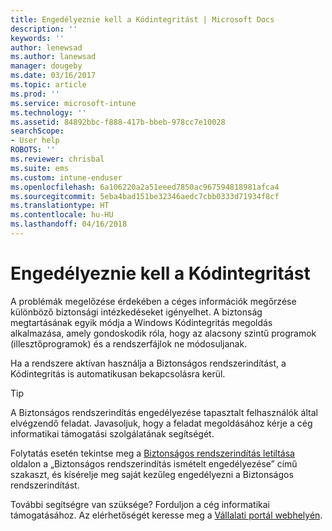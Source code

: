 ```yaml
---
title: Engedélyeznie kell a Kódintegritást | Microsoft Docs
description: ''
keywords: ''
author: lenewsad
ms.author: lanewsad
manager: dougeby
ms.date: 03/16/2017
ms.topic: article
ms.prod: ''
ms.service: microsoft-intune
ms.technology: ''
ms.assetid: 84892bbc-f888-417b-bbeb-978cc7e10028
searchScope:
- User help
ROBOTS: ''
ms.reviewer: chrisbal
ms.suite: ems
ms.custom: intune-enduser
ms.openlocfilehash: 6a106220a2a51eeed7850ac967594818981afca4
ms.sourcegitcommit: 5eba4bad151be32346aedc7cbb0333d71934f8cf
ms.translationtype: HT
ms.contentlocale: hu-HU
ms.lasthandoff: 04/16/2018
---
```

# <a name="you-need-to-enable-code-integrity"></a>Engedélyeznie kell a Kódintegritást

A problémák megelőzése érdekében a céges információk megőrzése különböző biztonsági intézkedéseket igényelhet. A biztonság megtartásának egyik módja a Windows Kódintegritás megoldás alkalmazása, amely gondoskodik róla, hogy az alacsony szintű programok (illesztőprogramok) és a rendszerfájlok ne módosuljanak.

Ha a rendszere aktívan használja a Biztonságos rendszerindítást, a Kódintegritás is automatikusan bekapcsolásra kerül.

> [!Tip]
> A Biztonságos rendszerindítás engedélyezése tapasztalt felhasználók által elvégzendő feladat. Javasoljuk, hogy a feladat megoldásához kérje a cég informatikai támogatási szolgálatának segítségét.

Folytatás esetén tekintse meg a [Biztonságos rendszerindítás letiltása](https://msdn.microsoft.com/library/windows/hardware/dn898540(v=vs.85).aspx) oldalon a „Biztonságos rendszerindítás ismételt engedélyezése” című szakaszt, és kísérelje meg saját kezűleg engedélyezni a Biztonságos rendszerindítást.

További segítségre van szüksége? Forduljon a cég informatikai támogatásához. Az elérhetőségét keresse meg a [Vállalati portál webhelyén](https://portal.manage.microsoft.com#HelpDeskDialog).
